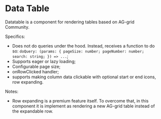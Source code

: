 # Data Table

Datatable is a component for rendering tables based on AG-grid Community.

Specifics:

- Does not do queries under the hood. Instead, receives a function to do so: `doQuery: (params: { pageSize: number; pageNumber: number; search: string; }) => ...`;
- Supports eager or lazy loading;
- Configurable page size;
- onRowClicked handler;
- supports making column data clickable with optional start or end icons, row expanding.

Notes:

- Row expanding is a premium feature itself. To overcome that, in this component it is implement as rendering a new AG-grid table instead of the expandable row.
